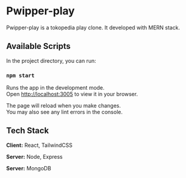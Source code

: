 # Pwipper-play

Pwipper-play is a tokopedia play clone. It developed with MERN stack.

## Available Scripts

In the project directory, you can run:

### `npm start`

Runs the app in the development mode.\
Open [http://localhost:3005](http://localhost:3005) to view it in your browser.

The page will reload when you make changes.\
You may also see any lint errors in the console.



## Tech Stack

**Client:** React, TailwindCSS

**Server:** Node, Express

**Server:** MongoDB


